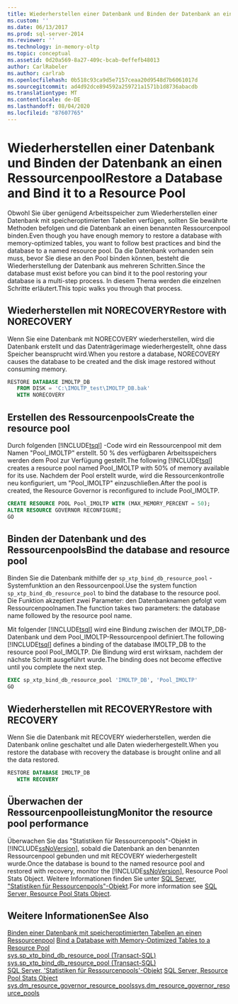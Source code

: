 ```yaml
---
title: Wiederherstellen einer Datenbank und Binden der Datenbank an einen Ressourcenpool | Microsoft-Dokumentation
ms.custom: ''
ms.date: 06/13/2017
ms.prod: sql-server-2014
ms.reviewer: ''
ms.technology: in-memory-oltp
ms.topic: conceptual
ms.assetid: 0d20a569-8a27-409c-bcab-0effefb48013
author: CarlRabeler
ms.author: carlrab
ms.openlocfilehash: 0b518c93ca9d5e7157ceaa20d9548d7b6061017d
ms.sourcegitcommit: ad4d92dce894592a259721a1571b1d8736abacdb
ms.translationtype: MT
ms.contentlocale: de-DE
ms.lasthandoff: 08/04/2020
ms.locfileid: "87607765"
---
```

# <a name="restore-a-database-and-bind-it-to-a-resource-pool"></a><span data-ttu-id="e662a-102">Wiederherstellen einer Datenbank und Binden der Datenbank an einen Ressourcenpool</span><span class="sxs-lookup"><span data-stu-id="e662a-102">Restore a Database and Bind it to a Resource Pool</span></span>
  <span data-ttu-id="e662a-103">Obwohl Sie über genügend Arbeitsspeicher zum Wiederherstellen einer Datenbank mit speicheroptimierten Tabellen verfügen, sollten Sie bewährte Methoden befolgen und die Datenbank an einen benannten Ressourcenpool binden.</span><span class="sxs-lookup"><span data-stu-id="e662a-103">Even though you have enough memory to restore a database with memory-optimized tables, you want to follow best practices and bind the database to a named resource pool.</span></span> <span data-ttu-id="e662a-104">Da die Datenbank vorhanden sein muss, bevor Sie diese an den Pool binden können, besteht die Wiederherstellung der Datenbank aus mehreren Schritten.</span><span class="sxs-lookup"><span data-stu-id="e662a-104">Since the database must exist before you can bind it to the pool restoring your database is a multi-step process.</span></span> <span data-ttu-id="e662a-105">In diesem Thema werden die einzelnen Schritte erläutert.</span><span class="sxs-lookup"><span data-stu-id="e662a-105">This topic walks you through that process.</span></span>  
  
##  <a name="restore-with-norecovery"></a><span data-ttu-id="e662a-106">Wiederherstellen mit NORECOVERY</span><span class="sxs-lookup"><span data-stu-id="e662a-106">Restore with NORECOVERY</span></span>  
 <span data-ttu-id="e662a-107">Wenn Sie eine Datenbank mit NORECOVERY wiederherstellen, wird die Datenbank erstellt und das Datenträgerimage wiederhergestellt, ohne dass Speicher beansprucht wird.</span><span class="sxs-lookup"><span data-stu-id="e662a-107">When you restore a database, NORECOVERY causes the database to be created and the disk image restored without consuming memory.</span></span>  
  
```sql  
RESTORE DATABASE IMOLTP_DB   
   FROM DISK = 'C:\IMOLTP_test\IMOLTP_DB.bak'  
   WITH NORECOVERY  
```  
  
##  <a name="create-the-resource-pool"></a><span data-ttu-id="e662a-108">Erstellen des Ressourcenpools</span><span class="sxs-lookup"><span data-stu-id="e662a-108">Create the resource pool</span></span>  
 <span data-ttu-id="e662a-109">Durch folgenden [!INCLUDE[tsql](../../includes/tsql-md.md)] -Code wird ein Ressourcenpool mit dem Namen "Pool_IMOLTP" erstellt. 50 % des verfügbaren Arbeitsspeichers werden dem Pool zur Verfügung gestellt.</span><span class="sxs-lookup"><span data-stu-id="e662a-109">The following [!INCLUDE[tsql](../../includes/tsql-md.md)] creates a resource pool named Pool_IMOLTP with 50% of memory available for its use.</span></span>  <span data-ttu-id="e662a-110">Nachdem der Pool erstellt wurde, wird die Ressourcenkontrolle neu konfiguriert, um "Pool_IMOLTP" einzuschließen.</span><span class="sxs-lookup"><span data-stu-id="e662a-110">After the pool is created, the Resource Governor is reconfigured to include Pool_IMOLTP.</span></span>  
  
```sql  
CREATE RESOURCE POOL Pool_IMOLTP WITH (MAX_MEMORY_PERCENT = 50);  
ALTER RESOURCE GOVERNOR RECONFIGURE;  
GO  
```  
  
##  <a name="bind-the-database-and-resource-pool"></a><span data-ttu-id="e662a-111">Binden der Datenbank und des Ressourcenpools</span><span class="sxs-lookup"><span data-stu-id="e662a-111">Bind the database and resource pool</span></span>  
 <span data-ttu-id="e662a-112">Binden Sie die Datenbank mithilfe der `sp_xtp_bind_db_resource_pool` -Systemfunktion an den Ressourcenpool.</span><span class="sxs-lookup"><span data-stu-id="e662a-112">Use the system function `sp_xtp_bind_db_resource_pool` to bind the database to the resource pool.</span></span> <span data-ttu-id="e662a-113">Die Funktion akzeptiert zwei Parameter: den Datenbanknamen gefolgt vom Ressourcenpoolnamen.</span><span class="sxs-lookup"><span data-stu-id="e662a-113">The function takes two parameters: the database name followed by the resource pool name.</span></span>  
  
 <span data-ttu-id="e662a-114">Mit folgender [!INCLUDE[tsql](../../includes/tsql-md.md)] wird eine Bindung zwischen der IMOLTP_DB-Datenbank und dem Pool_IMOLTP-Ressourcenpool definiert.</span><span class="sxs-lookup"><span data-stu-id="e662a-114">The following [!INCLUDE[tsql](../../includes/tsql-md.md)] defines a binding of the database IMOLTP_DB to the resource pool Pool_IMOLTP.</span></span> <span data-ttu-id="e662a-115">Die Bindung wird erst wirksam, nachdem der nächste Schritt ausgeführt wurde.</span><span class="sxs-lookup"><span data-stu-id="e662a-115">The binding does not become effective until you complete the next step.</span></span>  
  
```sql  
EXEC sp_xtp_bind_db_resource_pool 'IMOLTP_DB', 'Pool_IMOLTP'  
GO  
```  
  
##  <a name="restore-with-recovery"></a><span data-ttu-id="e662a-116">Wiederherstellen mit RECOVERY</span><span class="sxs-lookup"><span data-stu-id="e662a-116">Restore with RECOVERY</span></span>  
 <span data-ttu-id="e662a-117">Wenn Sie die Datenbank mit RECOVERY wiederherstellen, werden die Datenbank online geschaltet und alle Daten wiederhergestellt.</span><span class="sxs-lookup"><span data-stu-id="e662a-117">When you restore the database with recovery the database is brought online and all the data restored.</span></span>  
  
```sql  
RESTORE DATABASE IMOLTP_DB   
   WITH RECOVERY  
```  
  
##  <a name="monitor-the-resource-pool-performance"></a><span data-ttu-id="e662a-118">Überwachen der Ressourcenpoolleistung</span><span class="sxs-lookup"><span data-stu-id="e662a-118">Monitor the resource pool performance</span></span>  
 <span data-ttu-id="e662a-119">Überwachen Sie das "Statistiken für Ressourcenpools"-Objekt in [!INCLUDE[ssNoVersion](../../includes/ssnoversion-md.md)], sobald die Datenbank an den benannten Ressourcenpool gebunden und mit RECOVERY wiederhergestellt wurde.</span><span class="sxs-lookup"><span data-stu-id="e662a-119">Once the database is bound to the named resource pool and restored with recovery, monitor the [!INCLUDE[ssNoVersion](../../includes/ssnoversion-md.md)], Resource Pool Stats Object.</span></span> <span data-ttu-id="e662a-120">Weitere Informationen finden Sie unter [SQL Server, "Statistiken für Ressourcenpools"-Objekt](../performance-monitor/sql-server-resource-pool-stats-object.md).</span><span class="sxs-lookup"><span data-stu-id="e662a-120">For more information see [SQL Server, Resource Pool Stats Object](../performance-monitor/sql-server-resource-pool-stats-object.md).</span></span>  
  
## <a name="see-also"></a><span data-ttu-id="e662a-121">Weitere Informationen</span><span class="sxs-lookup"><span data-stu-id="e662a-121">See Also</span></span>  
 <span data-ttu-id="e662a-122">[Binden einer Datenbank mit speicheroptimierten Tabellen an einen Ressourcenpool](bind-a-database-with-memory-optimized-tables-to-a-resource-pool.md) </span><span class="sxs-lookup"><span data-stu-id="e662a-122">[Bind a Database with Memory-Optimized Tables to a Resource Pool](bind-a-database-with-memory-optimized-tables-to-a-resource-pool.md) </span></span>  
 <span data-ttu-id="e662a-123">[sys.sp_xtp_bind_db_resource_pool &#40;Transact-SQL&#41;](/sql/relational-databases/system-stored-procedures/sys-sp-xtp-bind-db-resource-pool-transact-sql) </span><span class="sxs-lookup"><span data-stu-id="e662a-123">[sys.sp_xtp_bind_db_resource_pool &#40;Transact-SQL&#41;](/sql/relational-databases/system-stored-procedures/sys-sp-xtp-bind-db-resource-pool-transact-sql) </span></span>  
 <span data-ttu-id="e662a-124">[SQL Server, 'Statistiken für Ressourcenpools'-Objekt](../performance-monitor/sql-server-resource-pool-stats-object.md) </span><span class="sxs-lookup"><span data-stu-id="e662a-124">[SQL Server, Resource Pool Stats Object](../performance-monitor/sql-server-resource-pool-stats-object.md) </span></span>  
 [<span data-ttu-id="e662a-125">sys.dm_resource_governor_resource_pools</span><span class="sxs-lookup"><span data-stu-id="e662a-125">sys.dm_resource_governor_resource_pools</span></span>](/sql/relational-databases/system-stored-procedures/sys-sp-xtp-unbind-db-resource-pool-transact-sql)  
  
  
